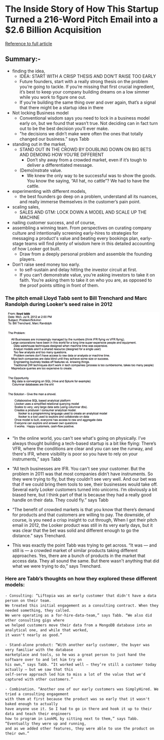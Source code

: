# The Inside Story of How This Startup Turned a 216-Word Pitch Email into a $2.6 Billion Acquisition

[Reference to full article](https://firstround.com/review/the-inside-story-of-how-this-startup-turned-a-216-word-pitch-email-into-a-2-6-billion-acquisition/?utm_source=angellist)

## Summary:-
  - finding the idea, 
    - IDEA: START WITH A CRISP THESIS AND DON’T RAISE TOO EARLY
    - Future founders, start with a really strong thesis on the problem you’re going to tackle. If you’re missing that first crucial ingredient, it’s best to keep your company building dreams on a low simmer while you work to figure one out.
    - If you’re building the same thing over and over again, that’s a signal that there might be a startup idea in there
  - Not locking Business model
    - Conventional wisdom says you need to lock in a business model early on, but we found that wasn’t true. Not deciding can in fact turn out to be the best decision you’ll ever make.
    - "he decisions we didn’t make were often the ones that totally changed our business.” says Tabb
  - standing out in the market,
    - STAND OUT IN THE CROWD BY DOUBLING DOWN ON BIG BETS AND DEMOING HOW YOU’RE DIFFERENT
        - Don’t shy away from a crowded market, even if it’s tough to deliver a differentiated message.
    - (Demo)nstrate value.
        - We knew the only way to be successful was to show the goods. You know the saying, “All hat, no cattle”? We had to have the cattle.
  - experimenting with different models, 
    - the best founders go deep on a problem, understand all its nuances, and really immerse themselves in the customer’s pain point.
  - scaling sales, 
    - SALES AND GTM: LOCK DOWN A MODEL AND SCALE UP THE MACHINE
  - nailing customer success, and of course, 
  - assembling a winning team. From perspectives on curating company culture and intentionally screening early-hires to strategies for messaging a product's value and beating every bookings plan, early-stage teams will find plenty of wisdom here in this detailed accounting of how Looker got built.
    - Draw from a deeply personal problem and assemble the founding players.
  - Don’t raise seed money too early.
    - to self-sustain and delay hitting the investor circuit at first.
    - If you can’t demonstrate value, you’re asking investors to take it on faith. You’re asking them to take it on who you are, as opposed to the proof points sitting in front of them.

### The pitch email Lloyd Tabb sent to Bill Trenchard and Marc Randolph during Looker’s seed raise in 2012 
![The pitch email Lloyd Tabb sent to Bill Trenchard and Marc Randolph during Looker’s seed raise in 2012](./images/216_words_encapsulated_Looker_pitch_email.png)


* “In the online world, you can't see what's going on physically. I've always thought building a tech-based startup is a bit like flying: There’s VFR, where the conditions are clear and you can see the runway, and there's IFR, where visibility is poor so you have to rely on your instruments,” says Tabb

* “All tech businesses are IFR. You can't see your customer. But the problem in 2011 was that most companies didn’t have instruments. So they were trying to fly, but they couldn’t see very well. And our bet was that if we could bring them tools to see, their businesses would take off. Several early Looker customers turned into unicorns. I’m obviously a bit biased here, but I think part of that is because they had a really good handle on their data. They could fly.” says Tabb

* “The benefit of crowded markets is that you know that there’s demand for products and that customers are willing to pay. The downside, of course, is you need a crisp insight to cut through, When I got their pitch email in 2012, the Looker product was still in its very early days, but it was clear that the bet was solid and different enough to go the distance.” says Trenchard.

* This was exactly the point Tabb was trying to get across. “It was — and still is — a crowded market of similar products taking different approaches. Yes, there are a bunch of products in the market that access data. They all sound the same. But there wasn't anything that did what we were trying to do,” says Trenchard.


### Here are Tabb’s thoughts on how they explored these different models:

    - Consulting: “Liftopia was an early customer that didn't have a data person on their team. 
    We treated this initial engagement as a consulting contract. When they needed something, they called.
    We were operating as a for-hire-data-team,” says Tabb. “We also did other consulting gigs where 
    we helped customers move their data from a MongoDB database into an analytical one, and while that worked, 
    it wasn't nearly as good.”

    - Stand-alone product: “With another early customer, the buyer was very familiar with the database 
    marketplace and tools, so he was a great person to just hand the software over to and let him try on 
    his own,” says Tabb. “It worked well — they’re still a customer today actually — but we saw that this 
    self-serve approach led him to miss a lot of the value that we'd captured with other customers.”

    - Combination. “Another one of our early customers was SimplyHired. We tried a consulting engagement
    with them at first because the product was so early that it wasn't baked enough to actually 
    have anyone use it. So I had to go in there and hook it up to their data and teach their engineers
    how to program in LookML by sitting next to them,” says Tabb. “Eventually they were up and running, 
    and as we added other features, they were able to use the product on their own.”
    
    
    


